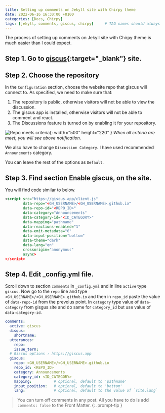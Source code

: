 ```yaml
---
title: Setting up comments on Jekyll site with Chirpy theme
date: 2022-06-16 16:30:00 +0100
categories: [Docs, Chirpy]
tags: [jekyll, comments, giscus, chirpy]     # TAG names should always be lowercase
---
```


The process of setting up comments on Jekyll site with Chirpy theme is much easier than I could expect. 

## Step 1. Go to [giscus](https://giscus.app/){:target="_blank"} site.

## Step 2. Choose the repository
In the `Configuration` section, choose the website repo that giscus will connect to. As specified, we need to make sure that: 

1. The repository is public, otherwise visitors will not be able to view the discussion.
2. The giscus app is installed, otherwise visitors will not be able to comment and react.
3. The Discussions feature is turned on by enabling it for your repository.


![Repo meets criteria](https://drive.google.com/uc?export=view&id=1FUjNEPxMLtWGZS87k6FRtiHL0rwtG30k){: width="500" height="220" }
_When all criteria are meet, you will see above notification._

We also have to change `Discussion Category`. I have used recommended `Announcments` category.

You can leave the rest of the options as `Default`.

## Step 3. Find section Enable giscus, on the site.

You will find code similar to below.

```xml
<script src="https://giscus.app/client.js"
        data-repo="<GH_USERNAME>/<GH_USERNAME>.github.io"
        data-repo-id="<REPO_ID>"
        data-category="Announcements"
        data-category-id="<ID_CATEGORY>"
        data-mapping="pathname"
        data-reactions-enabled="1"
        data-emit-metadata="0"
        data-input-position="bottom"
        data-theme="dark"
        data-lang="en"
        crossorigin="anonymous"
        async>
</script>
```

## Step 4. Edit **_config.yml** file.

Scroll down to section `comments` in `_config.yml` and in line `active` type `giscus`.
Now go to the `repo` line and type `<GH_USERNAME>/<GH_USERNAME>.github.io` and then in `repo_id` paste the value of `data-repo-id` from the prevoius point. In `category` type value of `data-category` from gisgus site and do same for `category_id` but use value of `data-category-id`. 

```yaml
comments:
  active: giscus         
  disqus:
    shortname:    
  utterances:
    repo:        
    issue_term:
  # Giscus options › https://giscus.app
  giscus:
    repo: <GH_USERNAME>/<GH_USERNAME>.github.io 
    repo_id: <REPO_ID>
    category: Announcements
    category_id: <ID_CATEGORY>
    mapping:          # optional, default to 'pathname'
    input_position:   # optional, default to 'bottom'
    lang:             # optional, default to the value of `site.lang`
```

> You can turn off comments in any post. All you have to do is add `comments: false` to the Front Matter.
{: .prompt-tip }
